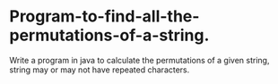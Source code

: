 # Program-to-find-all-the-permutations-of-a-string.
Write a program in java to calculate the permutations of a given string, string may or may not have repeated characters.
